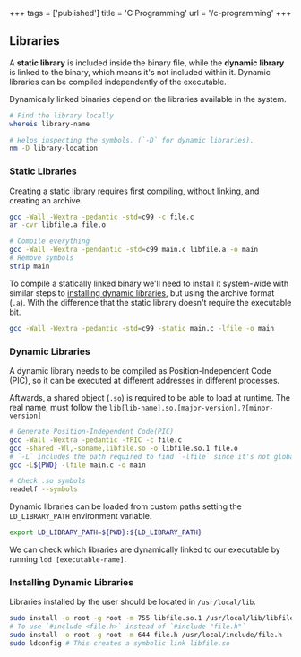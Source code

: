 +++
tags = ['published']
title = 'C Programming'
url = '/c-programming'
+++

## Libraries

A **static library** is included inside the binary file, while the **dynamic library** is linked to the binary, which means it's not included within it. Dynamic libraries can be compiled independently of the executable.

Dynamically linked binaries depend on the libraries available in the system.

````bash
# Find the library locally
whereis library-name

# Helps inspecting the symbols. (`-D` for dynamic libraries).
nm -D library-location
````

### Static Libraries

Creating a static library requires first compiling, without linking, and creating an archive.

````bash
gcc -Wall -Wextra -pedantic -std=c99 -c file.c
ar -cvr libfile.a file.o

# Compile everything
gcc -Wall -Wextra -pendantic -std=c99 main.c libfile.a -o main
# Remove symbols
strip main
````

To compile a statically linked binary we'll need to install it system-wide with similar steps to [installing dynamic libraries](#installing-dynamic-libraries), but using the archive format (`.a`). With the difference that the static library doesn't require the executable bit.

````bash
gcc -Wall -Wextra -pedantic -std=c99 -static main.c -lfile -o main
````

### Dynamic Libraries

A dynamic library needs to be compiled as Position-Independent Code (PIC), so it can be executed at different addresses in different processes.

Aftwards, a shared object (`.so`) is required to be able to load at runtime. The real name, must follow the `lib[lib-name].so.[major-version].?[minor-version]`

````bash
# Generate Position-Independent Code(PIC)
gcc -Wall -Wextra -pedantic -fPIC -c file.c
gcc -shared -Wl,-soname,libfile.so -o libfile.so.1 file.o
# `-L` includes the path required to find `-lfile` since it's not globally installed
gcc -L${PWD} -lfile main.c -o main

# Check .so symbols
readelf --symbols
````

Dynamic libraries can be loaded from custom paths setting the `LD_LIBRARY_PATH` environment variable.

````bash
export LD_LIBRARY_PATH=${PWD}:${LD_LIBRARY_PATH}
````

We can check which libraries are dynamically linked to our executable by running `ldd [executable-name]`.

### Installing Dynamic Libraries

Libraries installed by the user should be located in `/usr/local/lib`.

````bash
sudo install -o root -g root -m 755 libfile.so.1 /usr/local/lib/libfile.so.1
# To use `#include <file.h>` instead of `#include "file.h"`
sudo install -o root -g root -m 644 file.h /usr/local/include/file.h
sudo ldconfig # This creates a symbolic link libfile.so
````
